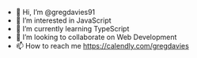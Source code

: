 - 👋 Hi, I’m @gregdavies91
- 👀 I’m interested in JavaScript
- 🌱 I’m currently learning TypeScript
- 💞️ I’m looking to collaborate on Web Development
- 📫 How to reach me https://calendly.com/gregdavies

<!---
gregdavies91/gregdavies91 is a ✨ special ✨ repository because its `README.md` (this file) appears on your GitHub profile.
You can click the Preview link to take a look at your changes.
--->
